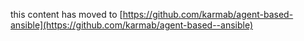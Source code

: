 this content has moved to [https://github.com/karmab/agent-based-ansible](https://github.com/karmab/agent-based--ansible)
